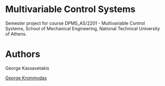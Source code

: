 # Multivariable Control Systems

Semester project for course DPMS_AS/2201 - Multivariable Control Systems, School of Mechanical Engineering, National Technical University of Athens.

# Authors

George Kassavetakis

[George Krommydas](https://github.com/GeoKrom)
